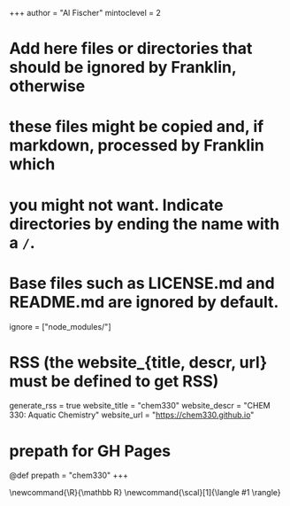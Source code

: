 <!--
Add here global page variables to use throughout your website.
-->
+++
author = "Al Fischer"
mintoclevel = 2

# Add here files or directories that should be ignored by Franklin, otherwise
# these files might be copied and, if markdown, processed by Franklin which
# you might not want. Indicate directories by ending the name with a `/`.
# Base files such as LICENSE.md and README.md are ignored by default.
ignore = ["node_modules/"]

# RSS (the website_{title, descr, url} must be defined to get RSS)
generate_rss = true
website_title = "chem330"
website_descr = "CHEM 330: Aquatic Chemistry"
website_url   = "https://chem330.github.io"

# prepath for GH Pages

@def prepath = "chem330"
+++

<!--
Add here global latex commands to use throughout your pages.
-->
\newcommand{\R}{\mathbb R}
\newcommand{\scal}[1]{\langle #1 \rangle}
